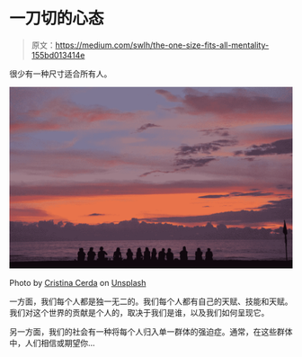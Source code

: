 # 一刀切的心态

> 原文：<https://medium.com/swlh/the-one-size-fits-all-mentality-155bd013414e>

很少有一种尺寸适合所有人。

![](img/e5fb10cdd28aec6436b92ca9036a06c3.png)

Photo by [Cristina Cerda](https://unsplash.com/@crisscerda?utm_source=unsplash&utm_medium=referral&utm_content=creditCopyText) on [Unsplash](https://unsplash.com/search/photos/groups?utm_source=unsplash&utm_medium=referral&utm_content=creditCopyText)

一方面，我们每个人都是独一无二的。我们每个人都有自己的天赋、技能和天赋。我们对这个世界的贡献是个人的，取决于我们是谁，以及我们如何呈现它。

另一方面，我们的社会有一种将每个人归入单一群体的强迫症。通常，在这些群体中，人们相信或期望你…